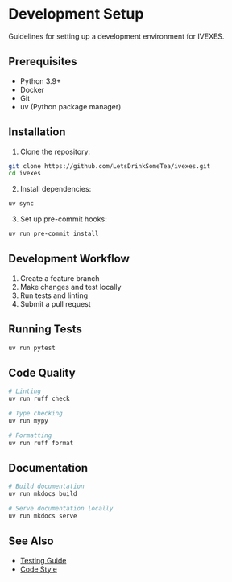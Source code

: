 # Development Setup

Guidelines for setting up a development environment for IVEXES.

## Prerequisites

- Python 3.9+
- Docker
- Git
- uv (Python package manager)

## Installation

1. Clone the repository:
```bash
git clone https://github.com/LetsDrinkSomeTea/ivexes.git
cd ivexes
```

2. Install dependencies:
```bash
uv sync
```

3. Set up pre-commit hooks:
```bash
uv run pre-commit install
```

## Development Workflow

1. Create a feature branch
2. Make changes and test locally
3. Run tests and linting
4. Submit a pull request

## Running Tests

```bash
uv run pytest
```

## Code Quality

```bash
# Linting
uv run ruff check

# Type checking
uv run mypy

# Formatting
uv run ruff format
```

## Documentation

```bash
# Build documentation
uv run mkdocs build

# Serve documentation locally
uv run mkdocs serve
```

## See Also

- [Testing Guide](testing.md)
- [Code Style](style.md)